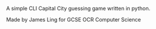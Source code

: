 A simple CLI Capital City guessing game written in python.

Made by James Ling for GCSE OCR Computer Science
